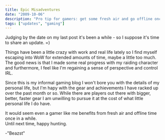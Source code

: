 ```yaml
---
title: Epic Misadventures
date: "2009-10-06"
description: "Pro tip for gamers: get some fresh air and go offline once in a while."
tags: ["updates", "gaming"]
---
```


Judging by the date on my last post it's been a while - so I suppose it's time to share an update. =)
	
Things have been a little crazy with work and real life lately so I find myself escaping into WoW for extended amounts of time, maybe a little too much. The good news is that I made some real progress with my raiding character and furthermore, I feel like I'm regaining a sense of perspective and control IRL. 

Since this is my informal gaming blog I won't bore you with the details of my personal life, but I'm hapy with the gear and achievements I have racked up over the past month or so. While there are players out there with bigger, better, faster gear I am unwilling to pursue it at the cost of what little personal life I do have.

It would seem even a gamer like me benefits from fresh air and offline time once in a while.	
Until next time, happy hunting.
	
-"Beazst"

